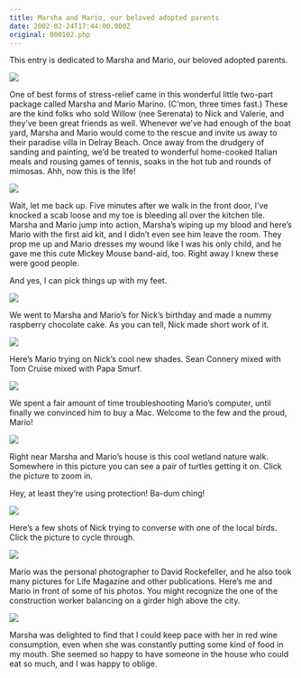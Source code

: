 ```yaml
---
title: Marsha and Mario, our beloved adopted parents
date: 2002-02-24T17:44:00.000Z
original: 000102.php
---
```


This entry is dedicated to Marsha and Mario, our beloved adopted parents.

<p class="polaroid" style="--deg: -2deg"><img src="./marsha-mario.jpg" /></p>

One of best forms of stress-relief came in this wonderful little two-part package called Marsha and Mario Marino. (C’mon, three times fast.) These are the kind folks who sold Willow (nee Serenata) to Nick and Valerie, and they’ve been great friends as well. Whenever we’ve had enough of the boat yard, Marsha and Mario would come to the rescue and invite us away to their paradise villa in Delray Beach. Once away from the drudgery of sanding and painting, we’d be treated to wonderful home-cooked Italian meals and rousing games of tennis, soaks in the hot tub and rounds of mimosas. Ahh, now this is the life!

<p class="polaroid" style="--deg: -2deg"><img src="./mickey-toe.jpg" /></p>

Wait, let me back up. Five minutes after we walk in the front door, I’ve knocked a scab loose and my toe is bleeding all over the kitchen tile. Marsha and Mario jump into action, Marsha’s wiping up my blood and here’s Mario with the first aid kit, and I didn’t even see him leave the room. They prop me up and Mario dresses my wound like I was his only child, and he gave me this cute Mickey Mouse band-aid, too. Right away I knew these were good people.

And yes, I can pick things up with my feet.

<p class="polaroid" style="--deg: -2deg"><img src="./nick-bday-knife.jpg" /></p>

We went to Marsha and Mario’s for Nick’s birthday and made a nummy raspberry chocolate cake. As you can tell, Nick made short work of it.

<p class="polaroid" style="--deg: -2deg"><img src="./mario-shades.jpg" /></p>

Here’s Mario trying on Nick’s cool new shades. Sean Connery mixed with Tom Cruise mixed with Papa Smurf.

<p class="polaroid" style="--deg: -2deg"><img src="./nick-mario.jpg" /></p>

We spent a fair amount of time troubleshooting Mario’s computer, until finally we convinced him to buy a Mac. Welcome to the few and the proud, Mario!

<p class="polaroid" style="--deg: -2deg"><img src="./turtles-0.jpg" /></p>

Right near Marsha and Mario’s house is this cool wetland nature walk. Somewhere in this picture you can see a pair of turtles getting it on. Click the picture to zoom in.

Hey, at least they’re using protection! Ba-dum ching!

<p class="polaroid" style="--deg: -2deg"><img src="./nickbird-0.jpg" /></p>

Here’s a few shots of Nick trying to converse with one of the local birds. Click the picture to cycle through.

<p class="polaroid" style="--deg: -2deg"><img src="./mario-pascal.jpg" /></p>

Mario was the personal photographer to David Rockefeller, and he also took many pictures for Life Magazine and other publications. Here’s me and Mario in front of some of his photos. You might recognize the one of the construction worker balancing on a girder high above the city.

<p class="polaroid" style="--deg: -2deg"><img src="./pascal-marsha.jpg" /></p>

Marsha was delighted to find that I could keep pace with her in red wine consumption, even when she was constantly putting some kind of food in my mouth. She seemed so happy to have someone in the house who could eat so much, and I was happy to oblige.
